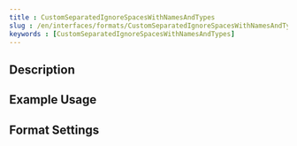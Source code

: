 ```yaml
---
title : CustomSeparatedIgnoreSpacesWithNamesAndTypes
slug : /en/interfaces/formats/CustomSeparatedIgnoreSpacesWithNamesAndTypes
keywords : [CustomSeparatedIgnoreSpacesWithNamesAndTypes]
---
```


## Description

## Example Usage

## Format Settings